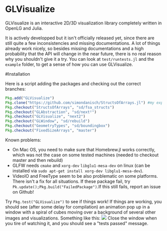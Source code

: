 # GLVisualize

GLVisualize is an interactive 2D/3D visualization library completely written in OpenLG and Julia.

It is actively developped but it isn't officially released yet, since there are still quite a few
inconsistencies and missing documentations.
A lot of things already work nicely, so besides missing documentations and a high probability that the API will change in the near future, there is no real reason why you shouldn't give it a try.
You can look at `test/runtests.jl` and the `example` folder, to get a sense of how you can use GLVisualize.

#Installation

Here is a script adding the packages and checking out the correct branches:

```Julia
Pkg.add("GLVisualize")
Pkg.clone("https://github.com/simondanisch/StructsOfArrays.jl") #my experimental fork, might change
Pkg.checkout("StructsOfArrays", "sd/fsa_structs")
Pkg.checkout("GLAbstraction", "sd/next²")
Pkg.checkout("GLVisualize", "next2")
Pkg.checkout("GLWindow", "sd/rebuild")
Pkg.checkout("GeometryTypes", "sd/boundingbox")
Pkg.checkout("FixedSizeArrays", "master")
```


Known problems:

- On Mac OS, you need to make sure that Homebrew.jl works correctly, which was not the case on some tested machines (needed to checkout master and then rebuild)
- GLFW needs `cmake` and `xorg-dev` `libglu1-mesa-dev` on linux (can be installed via `sudo apt-get install xorg-dev libglu1-mesa-dev`).
- VideoIO and FreeType seem to be also problematic on some platforms. There isn't a fix for all situations. If these package fail, try `Pk.update();Pkg.build("FailedPackage")`.If this still fails, report an issue on Github!

Try `Pkg.test("GLVisualize")` to see if things work! If things are working, you should see (after some delay for compilation) an animation pop up in a window with a spiral of cubes moving over a background of several other images and visualizations. Something like this:
![](https://github.com/JuliaGL/GLVisualize.jl/blob/master/docs/testimage.png?raw=true)
Close the window when you tire of watching it, and you should see a "tests passed" message.
